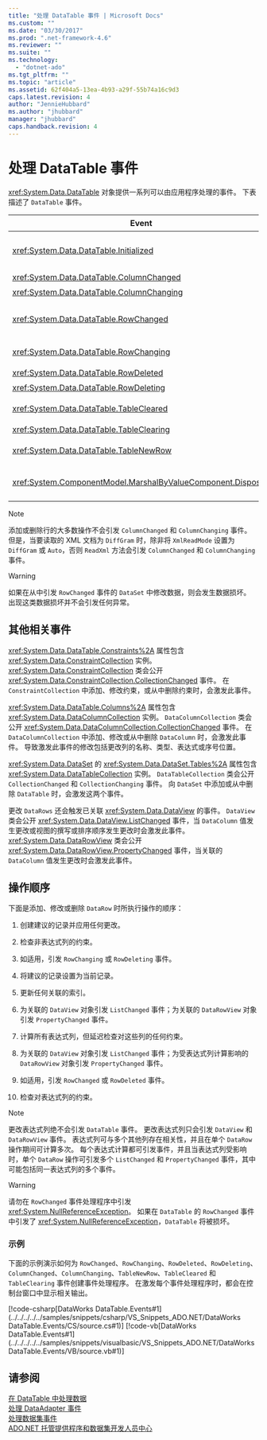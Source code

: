 ```yaml
---
title: "处理 DataTable 事件 | Microsoft Docs"
ms.custom: ""
ms.date: "03/30/2017"
ms.prod: ".net-framework-4.6"
ms.reviewer: ""
ms.suite: ""
ms.technology: 
  - "dotnet-ado"
ms.tgt_pltfrm: ""
ms.topic: "article"
ms.assetid: 62f404a5-13ea-4b93-a29f-55b74a16c9d3
caps.latest.revision: 4
author: "JennieHubbard"
ms.author: "jhubbard"
manager: "jhubbard"
caps.handback.revision: 4
---
```

# 处理 DataTable 事件
<xref:System.Data.DataTable> 对象提供一系列可以由应用程序处理的事件。  下表描述了 `DataTable` 事件。  
  
|Event|描述|  
|-----------|--------|  
|<xref:System.Data.DataTable.Initialized>|在调用 `DataTable` 的 <xref:System.Data.DataTable.EndInit%2A> 方法后发生。  此事件主要用于支持设计时方案。|  
|<xref:System.Data.DataTable.ColumnChanged>|在成功更改 <xref:System.Data.DataColumn> 中的值后发生。|  
|<xref:System.Data.DataTable.ColumnChanging>|提交 `DataColumn` 的值后发生。|  
|<xref:System.Data.DataTable.RowChanged>|在成功更改 `DataColumn` 值或 `DataTable` 中 <xref:System.Data.DataRow> 的 <xref:System.Data.DataRow.RowState%2A> 后发生。|  
|<xref:System.Data.DataTable.RowChanging>|在提交对 `DataColumn` 值或 `DataTable` 中 `DataRow` 的 `RowState` 的更改后发生。|  
|<xref:System.Data.DataTable.RowDeleted>|在 `DataTable` 中的 `DataRow` 已标记为 `Deleted` 后发生。|  
|<xref:System.Data.DataTable.RowDeleting>|在 `DataTable` 中的 `DataRow` 标记为 `Deleted` 前发生。|  
|<xref:System.Data.DataTable.TableCleared>|在对 `DataTable` 的 <xref:System.Data.DataTable.Clear%2A> 方法的调用已成功清除每个 `DataRow` 后发生。|  
|<xref:System.Data.DataTable.TableClearing>|在调用 `Clear` 方法后，开始执行 `Clear` 操作前发生。|  
|<xref:System.Data.DataTable.TableNewRow>|在对 `DataTable` 的 `NewRow` 方法的调用创建了新 `DataRow` 后发生。|  
|<xref:System.ComponentModel.MarshalByValueComponent.Disposed>|在 `DataTable` 被 `Disposed` 时发生。  从 <xref:System.ComponentModel.MarshalByValueComponent> 继承。|  
  
> [!NOTE]
>  添加或删除行的大多数操作不会引发 `ColumnChanged` 和 `ColumnChanging` 事件。  但是，当要读取的 XML 文档为 `DiffGram` 时，除非将 `XmlReadMode` 设置为 `DiffGram` 或 `Auto`，否则 `ReadXml` 方法会引发 `ColumnChanged` 和 `ColumnChanging` 事件。  
  
> [!WARNING]
>  如果在从中引发 `RowChanged` 事件的 `DataSet` 中修改数据，则会发生数据损坏。  出现这类数据损坏并不会引发任何异常。  
  
## 其他相关事件  
 <xref:System.Data.DataTable.Constraints%2A> 属性包含 <xref:System.Data.ConstraintCollection> 实例。  <xref:System.Data.ConstraintCollection> 类会公开 <xref:System.Data.ConstraintCollection.CollectionChanged> 事件。  在 `ConstraintCollection` 中添加、修改约束，或从中删除约束时，会激发此事件。  
  
 <xref:System.Data.DataTable.Columns%2A> 属性包含 <xref:System.Data.DataColumnCollection> 实例。  `DataColumnCollection` 类会公开 <xref:System.Data.DataColumnCollection.CollectionChanged> 事件。  在 `DataColumnCollection` 中添加、修改或从中删除 `DataColumn` 时，会激发此事件。  导致激发此事件的修改包括更改列的名称、类型、表达式或序号位置。  
  
 <xref:System.Data.DataSet> 的 <xref:System.Data.DataSet.Tables%2A> 属性包含 <xref:System.Data.DataTableCollection> 实例。  `DataTableCollection` 类会公开 `CollectionChanged` 和 `CollectionChanging` 事件。  向 `DataSet` 中添加或从中删除 `DataTable` 时，会激发这两个事件。  
  
 更改 `DataRows` 还会触发已关联 <xref:System.Data.DataView> 的事件。  `DataView` 类会公开 <xref:System.Data.DataView.ListChanged> 事件，当 `DataColumn` 值发生更改或视图的撰写或排序顺序发生更改时会激发此事件。  <xref:System.Data.DataRowView> 类会公开 <xref:System.Data.DataRowView.PropertyChanged> 事件，当关联的 `DataColumn` 值发生更改时会激发此事件。  
  
## 操作顺序  
 下面是添加、修改或删除 `DataRow` 时所执行操作的顺序：  
  
1.  创建建议的记录并应用任何更改。  
  
2.  检查非表达式列的约束。  
  
3.  如适用，引发 `RowChanging` 或 `RowDeleting` 事件。  
  
4.  将建议的记录设置为当前记录。  
  
5.  更新任何关联的索引。  
  
6.  为关联的 `DataView` 对象引发 `ListChanged` 事件；为关联的 `DataRowView` 对象引发 `PropertyChanged` 事件。  
  
7.  计算所有表达式列，但延迟检查对这些列的任何约束。  
  
8.  为关联的 `DataView` 对象引发 `ListChanged` 事件；为受表达式列计算影响的 `DataRowView` 对象引发 `PropertyChanged` 事件。  
  
9. 如适用，引发 `RowChanged` 或 `RowDeleted` 事件。  
  
10. 检查对表达式列的约束。  
  
> [!NOTE]
>  更改表达式列绝不会引发 `DataTable` 事件。  更改表达式列只会引发 `DataView` 和 `DataRowView` 事件。  表达式列可与多个其他列存在相关性，并且在单个 `DataRow` 操作期间可计算多次。  每个表达式计算都可引发事件，并且当表达式列受影响时，单个 `DataRow` 操作可引发多个 `ListChanged` 和 `PropertyChanged` 事件，其中可能包括同一表达式列的多个事件。  
  
> [!WARNING]
>  请勿在 `RowChanged` 事件处理程序中引发 <xref:System.NullReferenceException>。  如果在 `DataTable` 的 `RowChanged` 事件中引发了 <xref:System.NullReferenceException>，`DataTable` 将被损坏。  
  
### 示例  
 下面的示例演示如何为 `RowChanged`、`RowChanging`、`RowDeleted`、`RowDeleting`、`ColumnChanged`、`ColumnChanging`、`TableNewRow`、`TableCleared` 和 `TableClearing` 事件创建事件处理程序。  在激发每个事件处理程序时，都会在控制台窗口中显示相关输出。  
  
 [!code-csharp[DataWorks DataTable.Events#1](../../../../../samples/snippets/csharp/VS_Snippets_ADO.NET/DataWorks DataTable.Events/CS/source.cs#1)]
 [!code-vb[DataWorks DataTable.Events#1](../../../../../samples/snippets/visualbasic/VS_Snippets_ADO.NET/DataWorks DataTable.Events/VB/source.vb#1)]  
  
## 请参阅  
 [在 DataTable 中处理数据](../../../../../docs/framework/data/adonet/dataset-datatable-dataview/manipulating-data-in-a-datatable.md)   
 [处理 DataAdapter 事件](../../../../../docs/framework/data/adonet/handling-dataadapter-events.md)   
 [处理数据集事件](../../../../../docs/framework/data/adonet/dataset-datatable-dataview/handling-dataset-events.md)   
 [ADO.NET 托管提供程序和数据集开发人员中心](http://go.microsoft.com/fwlink/?LinkId=217917)